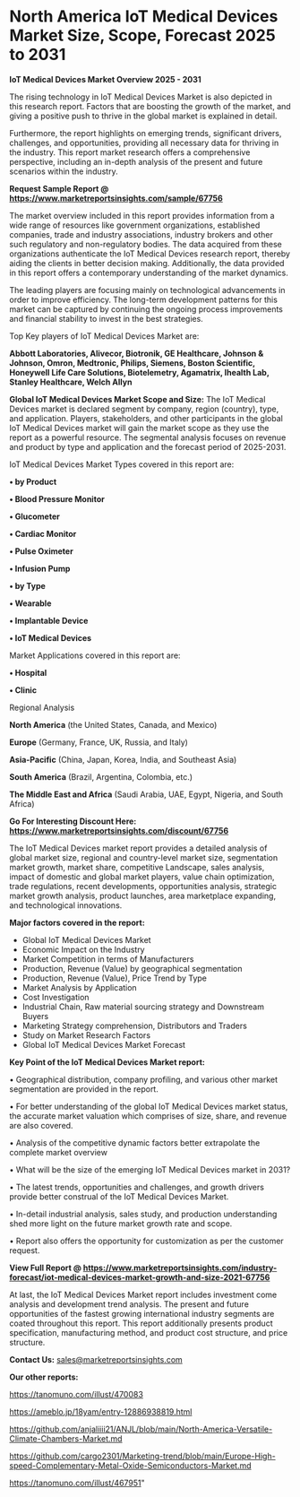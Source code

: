 # North America IoT Medical Devices Market Size, Scope, Forecast 2025 to 2031

<Strong> IoT Medical Devices Market Overview 2025 - 2031</strong>

The rising technology in IoT Medical Devices Market is also depicted in this research report. Factors that are boosting the growth of the market, and giving a positive push to thrive in the global market is explained in detail.

Furthermore, the report highlights on emerging trends, significant drivers, challenges, and opportunities, providing all necessary data for thriving in the industry. This report market research offers a comprehensive perspective, including an in-depth analysis of the present and future scenarios within the industry.

<strong>Request Sample Report @ <a href=https://www.marketreportsinsights.com/sample/67756>https://www.marketreportsinsights.com/sample/67756</a></strong>

The market overview included in this report provides information from a wide range of resources like government organizations, established companies, trade and industry associations, industry brokers and other such regulatory and non-regulatory bodies. The data acquired from these organizations authenticate the IoT Medical Devices research report, thereby aiding the clients in better decision making. Additionally, the data provided in this report offers a contemporary understanding of the market dynamics.

The leading players are focusing mainly on technological advancements in order to improve efficiency. The long-term development patterns for this market can be captured by continuing the ongoing process improvements and financial stability to invest in the best strategies.

Top Key players of IoT Medical Devices Market are:

<strong>Abbott Laboratories, Alivecor, Biotronik, GE Healthcare, Johnson & Johnson, Omron, Medtronic, Philips, Siemens, Boston Scientific, Honeywell Life Care Solutions, Biotelemetry, Agamatrix, Ihealth Lab, Stanley Healthcare, Welch Allyn</strong>

<strong><b>Global IoT Medical Devices Market Scope and Size:</b></strong>
The IoT Medical Devices market is declared segment by company, region (country), type, and application. Players, stakeholders, and other participants in the global IoT Medical Devices market will gain the market scope as they use the report as a powerful resource. The segmental analysis focuses on revenue and product by type and application and the forecast period of 2025-2031.

IoT Medical Devices Market Types covered in this report are:

<strong>• by Product

• Blood Pressure Monitor

• Glucometer

• Cardiac Monitor

• Pulse Oximeter

• Infusion Pump

• by Type

• Wearable

• Implantable Device

• IoT Medical Devices</strong>

Market Applications covered in this report are:

<strong>• Hospital

• Clinic</strong> 

Regional Analysis

<strong>North America</strong> (the United States, Canada, and Mexico)

<strong>Europe</strong> (Germany, France, UK, Russia, and Italy)

<strong>Asia-Pacific</strong> (China, Japan, Korea, India, and Southeast Asia)

<strong>South America</strong> (Brazil, Argentina, Colombia, etc.)

<strong>The Middle East and Africa</strong> (Saudi Arabia, UAE, Egypt, Nigeria, and South Africa)

<strong>Go For Interesting Discount Here: <a href=https://www.marketreportsinsights.com/discount/67756>https://www.marketreportsinsights.com/discount/67756</a></strong>

The IoT Medical Devices market report provides a detailed analysis of global market size, regional and country-level market size, segmentation market growth, market share, competitive Landscape, sales analysis, impact of domestic and global market players, value chain optimization, trade regulations, recent developments, opportunities analysis, strategic market growth analysis, product launches, area marketplace expanding, and technological innovations.

<strong><b>Major factors covered in the report:</b></strong>
<ul>
  <li>Global IoT Medical Devices Market </li>
  <li>Economic Impact on the Industry</li>
  <li>Market Competition in terms of Manufacturers</li>
  <li>Production, Revenue (Value) by geographical segmentation</li>
  <li>Production, Revenue (Value), Price Trend by Type</li>
  <li>Market Analysis by Application</li>
  <li>Cost Investigation</li>
  <li>Industrial Chain, Raw material sourcing strategy and Downstream Buyers</li>
  <li>Marketing Strategy comprehension, Distributors and Traders</li>
  <li>Study on Market Research Factors</li>
  <li>Global IoT Medical Devices Market Forecast</li>
</ul>

<strong><b>Key Point of the IoT Medical Devices Market report:</b></strong>

• Geographical distribution, company profiling, and various other market segmentation are provided in the report.

• For better understanding of the global IoT Medical Devices market status, the accurate market valuation which comprises of size, share, and revenue are also covered.

• Analysis of the competitive dynamic factors better extrapolate the complete market overview

• What will be the size of the emerging IoT Medical Devices market in 2031?

• The latest trends, opportunities and challenges, and growth drivers provide better construal of the IoT Medical Devices Market.

• In-detail industrial analysis, sales study, and production understanding shed more light on the future market growth rate and scope.

• Report also offers the opportunity for customization as per the customer request.

<strong><b>View Full Report @ <a href=https://www.marketreportsinsights.com/industry-forecast/iot-medical-devices-market-growth-and-size-2021-67756>https://www.marketreportsinsights.com/industry-forecast/iot-medical-devices-market-growth-and-size-2021-67756</a></b></strong>


At last, the IoT Medical Devices Market report includes investment come analysis and development trend analysis. The present and future opportunities of the fastest growing international industry segments are coated throughout this report. This report additionally presents product specification, manufacturing method, and product cost structure, and price structure.

<strong>Contact Us:</strong>
sales@marketreportsinsights.com

<strong>Our other reports:</strong>

<a href=https://tanomuno.com/illust/470083>https://tanomuno.com/illust/470083</a>

<a href=https://ameblo.jp/18yam/entry-12886938819.html>https://ameblo.jp/18yam/entry-12886938819.html</a>

<a href=https://github.com/anjaliiii21/ANJL/blob/main/North-America-Versatile-Climate-Chambers-Market.md>https://github.com/anjaliiii21/ANJL/blob/main/North-America-Versatile-Climate-Chambers-Market.md</a>

<a href=https://github.com/cargo2301/Marketing-trend/blob/main/Europe-High-speed-Complementary-Metal-Oxide-Semiconductors-Market.md>https://github.com/cargo2301/Marketing-trend/blob/main/Europe-High-speed-Complementary-Metal-Oxide-Semiconductors-Market.md</a>

<a href=https://tanomuno.com/illust/467951>https://tanomuno.com/illust/467951</a>"
